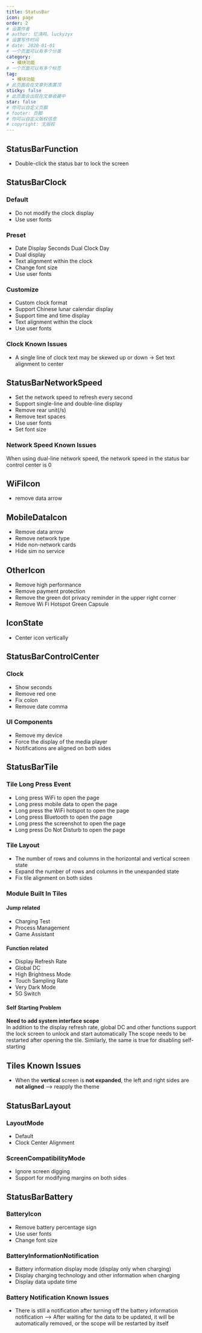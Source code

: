 ```yaml
---
title: StatusBar
icon: page
order: 2
# 设置作者
# author: 忆清鸣、luckyzyx
# 设置写作时间
# date: 2020-01-01
# 一个页面可以有多个分类
category:
  - 模块功能
# 一个页面可以有多个标签
tag:
  - 模块功能
# 此页面会在文章列表置顶
sticky: false
# 此页面会出现在文章收藏中
star: false
# 你可以自定义页脚
# footer: 页脚
# 你可以自定义版权信息
# copyright: 无版权
---
```


## StatusBarFunction

- Double-click the status bar to lock the screen

## StatusBarClock

### Default

- Do not modify the clock display
- Use user fonts

### Preset

- Date Display Seconds Dual Clock Day
- Dual display
- Text alignment within the clock
- Change font size
- Use user fonts

### Customize

- Custom clock format
- Support Chinese lunar calendar display
- Support time and time display
- Text alignment within the clock
- Use user fonts

### Clock Known Issues

- A single line of clock text may be skewed up or down -> Set text alignment to center

## StatusBarNetworkSpeed

- Set the network speed to refresh every second
- Support single-line and double-line display
- Remove rear unit(/s)
- Remove text spaces
- Use user fonts
- Set font size

### Network Speed Known Issues

When using dual-line network speed, the network speed in the status bar control center is 0

## WiFiIcon

- remove data arrow

## MobileDataIcon

- Remove data arrow
- Remove network type
- Hide non-network cards
- Hide sim no service

## OtherIcon

- Remove high performance
- Remove payment protection
- Remove the green dot privacy reminder in the upper right corner
- Remove Wi Fi Hotspot Green Capsule

## IconState

- Center icon vertically

## StatusBarControlCenter

### Clock

- Show seconds
- Remove red one
- Fix colon
- Remove date comma

### UI Components

- Remove my device
- Force the display of the media player
- Notifications are aligned on both sides

## StatusBarTile

### Tile Long Press Event

- Long press WiFi to open the page
- Long press mobile data to open the page
- Long press the WiFi hotspot to open the page
- Long press Bluetooth to open the page
- Long press the screenshot to open the page
- Long press Do Not Disturb to open the page

### Tile Layout

- The number of rows and columns in the horizontal and vertical screen state
- Expand the number of rows and columns in the unexpanded state
- Fix tile alignment on both sides

### Module Built In Tiles

#### Jump related

- Charging Test
- Process Management
- Game Assistant

#### Function related

- Display Refresh Rate
- Global DC
- High Brightness Mode
- Touch Sampling Rate
- Very Dark Mode
- 5G Switch

#### Self Starting Problem

**Need to add system interface scope**  
In addition to the display refresh rate, global DC and other functions support the lock screen to unlock and start automatically
The scope needs to be restarted after opening the tile. Similarly, the same is true for disabling self-starting

## Tiles Known Issues

- When the **vertical** screen is **not expanded**, the left and right sides are **not aligned** --> reapply the theme

## StatusBarLayout

### LayoutMode

- Default
- Clock Center Alignment

### ScreenCompatibilityMode

- Ignore screen digging
- Support for modifying margins on both sides

## StatusBarBattery

### BatteryIcon

- Remove battery percentage sign
- Use user fonts
- Change font size

### BatteryInformationNotification

- Battery information display mode (display only when charging)
- Display charging technology and other information when charging
- Display data update time

### Battery Notification Known Issues

- There is still a notification after turning off the battery information notification --> After waiting for the data to be updated, it will be automatically removed, or the scope will be restarted by itself
